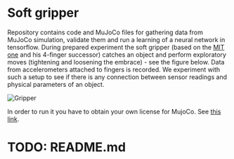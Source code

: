 # Soft gripper 
Repository contains code and MuJoCo files for gathering data from MuJoCo simulation,
validate them and run a learning of a neural network in tensorflow. During prepared experiment the
soft gripper (based on the [MIT one](http://eprints.whiterose.ac.uk/95166/1/homberg2015haptic.pdf) and 
his 4-finger successor) catches an object and perform exploratory moves (tightening and loosening the embrace) - 
see the figure below. Data from accelerometers attached to fingers is recorded. We experiment with such a setup to see 
if there  is any connection between sensor readings and physical parameters of an object. 

![Gripper](https://github.com/mbed92/soft-grip/blob/master/images/overview.png?raw=true "Soft gripper")


In order to run it you have to obtain your own license for MujoCo. See [this link](https://www.roboti.us/license.html).

# TODO: README.md